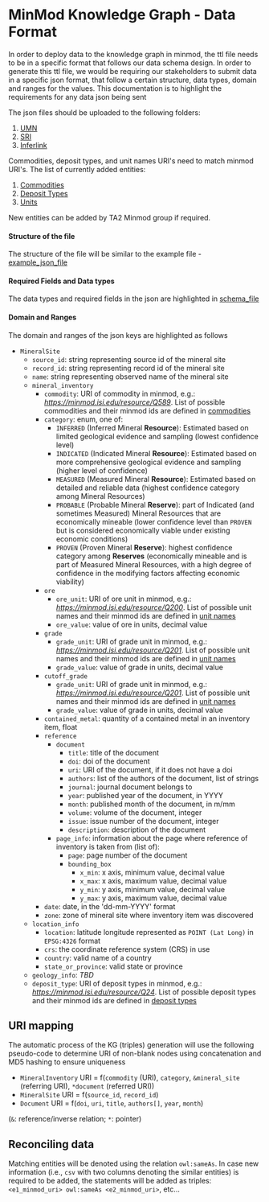 # MinMod Knowledge Graph - Data Format

In order to deploy data to the knowledge graph in minmod, the ttl file needs to be in a specific format that follows our data schema design. In order to generate this ttl file, we would be requiring our stakeholders to submit data in a specific json format, that follow a certain structure, data types, domain and ranges for the values.
This documentation is to highlight the requirements for any data json being sent

The json files should be uploaded to the following folders:

1. [UMN](umn)
2. [SRI](sri)
3. [Inferlink](inferlink)

Commodities, deposit types, and unit names URI's need to match minmod URI's. The list of currently added entities:

1. [Commodities](https://github.com/DARPA-CRITICALMAAS/ta2-minmod-data/blob/main/data/entities/commodities/minmod_commodities.csv)
2. [Deposit Types](https://github.com/DARPA-CRITICALMAAS/ta2-minmod-data/blob/main/data/entities/depositTypes/minmod_deposit_types.csv)
3. [Units](https://github.com/DARPA-CRITICALMAAS/ta2-minmod-data/blob/main/data/entities/units/minmod_units.csv)

New entities can be added by TA2 Minmod group if required.

#### Structure of the file

The structure of the file will be similar to the example file - [example_json_file](example_mine.json)

#### Required Fields and Data types
The data types and required fields in the json are highlighted in [schema_file](datatypes.json)

#### Domain and Ranges

The domain and ranges of the json keys are highlighted as follows

- `MineralSite`
  * `source_id`: string representing source id of the mineral site
  * `record_id`: string representing record id of the mineral site
  * `name`: string representing observed name of the mineral site
  * `mineral_inventory`
    * `commodity`: URI of commodity in minmod, e.g.: _https://minmod.isi.edu/resource/Q589_. List of possible commodities and their minmod ids are defined in [commodities](https://github.com/DARPA-CRITICALMAAS/ta2-minmod-data/blob/main/data/entities/commodities/minmod_commodities.csv)
    * `category`: enum, one of:
      * `INFERRED` (Inferred Mineral **Resource**): Estimated based on limited geological evidence and sampling (lowest confidence level)
      * `INDICATED` (Indicated Mineral **Resource**): Estimated based on more comprehensive geological evidence and sampling (higher level of confidence)
      * `MEASURED` (Measured Mineral **Resource**): Estimated based on detailed and reliable data (highest confidence category among Mineral Resources)
      * `PROBABLE` (Probable Mineral **Reserve**): part of Indicated (and sometimes Measured) Mineral Resources that are economically mineable (lower confidence level than `PROVEN` but is considered economically viable under existing economic conditions)
      * `PROVEN` (Proven Mineral **Reserve**): highest confidence category among **Reserves** (economically mineable and is part of Measured Mineral Resources, with a high degree of confidence in the modifying factors affecting economic viability)
    * `ore`
      * `ore_unit`: URI of ore unit in minmod, e.g.: _https://minmod.isi.edu/resource/Q200_. List of possible unit names and their minmod ids are defined in [unit names](https://github.com/DARPA-CRITICALMAAS/ta2-minmod-data/blob/main/data/entities/units/minmod_units.csv)
      * `ore_value`: value of ore in units, decimal value
    * `grade`
      * `grade_unit`: URI of grade unit in minmod, e.g.: _https://minmod.isi.edu/resource/Q201_. List of possible unit names and their minmod ids are defined in [unit names](https://github.com/DARPA-CRITICALMAAS/ta2-minmod-data/blob/main/data/entities/units/minmod_units.csv)
      * `grade_value`: value of grade in units, decimal value
    * `cutoff_grade`
      * `grade_unit`: URI of grade unit in minmod, e.g.: _https://minmod.isi.edu/resource/Q201_. List of possible unit names and their minmod ids are defined in [unit names](https://github.com/DARPA-CRITICALMAAS/ta2-minmod-data/blob/main/data/entities/units/minmod_units.csv)
      * `grade_value`: value of grade in units, decimal value
    * `contained_metal`: quantity of a contained metal in an inventory item, float
    * `reference`
      * `document`
        * `title`: title of the document 
        * `doi`: doi of the document 
        * `uri`: URI of the document, if it does not have a doi
        * `authors`: list of the authors of the document, list of strings
        * `journal`: journal document belongs to
        * `year`: published year of the document, in YYYY
        * `month`: published month of the document, in m/mm
        * `volume`: volume of the document, integer
        * `issue`: issue number of the document, integer
        * `description`: description of the document
      * `page_info`: information about the page where reference of inventory is taken from (list of):
        * `page`: page number of the document
        * `bounding_box`
          * `x_min`: x axis, minimum value, decimal value
          * `x_max`: x axis, maximum value, decimal value
          * `y_min`: y axis, minimum value, decimal value
          * `y_max`: y axis, maximum value, decimal value
    * `date`: date, in the 'dd-mm-YYYY' format
    * `zone`: zone of mineral site where inventory item was discovered 
  * `location_info`
    * `location`: latitude longitude represented as `POINT (Lat Long)` in `EPSG:4326` format
    * `crs`: the coordinate reference system (CRS) in use
    * `country`: valid name of a country
    * `state_or_province`: valid state or province
  * `geology_info`: _TBD_
  * `deposit_type`: URI of deposit types in minmod, e.g.: _https://minmod.isi.edu/resource/Q24_. List of possible deposit types and their minmod ids are defined in [deposit types](https://github.com/DARPA-CRITICALMAAS/ta2-minmod-data/blob/main/data/entities/depositTypes/minmod_deposit_types.csv)

## URI mapping
The automatic process of the KG (triples) generation will use the following pseudo-code to determine URI of non-blank nodes using concatenation and MD5 hashing to ensure uniqueness
 * `MineralInventory` URI = f(`commodity` (URI), `category`, `&mineral_site` (referring URI), `*document` (referred URI))
 * `MineralSite` URI = f(`source_id`, `record_id`)
 * `Document` URI = f(`doi`, `uri`, `title`, `authors[]`, `year`, `month`)
 
 (`&`: reference/inverse relation; `*`: pointer)
 
## Reconciling data
Matching entities will be denoted using the relation `owl:sameAs`.
In case new information (i.e., `csv` with two columns denoting the similar entities) is required to be added, the statements will be added as triples: `<e1_minmod_uri> owl:sameAs <e2_minmod_uri>`, etc...
